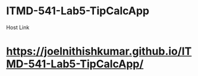 # ITMD-541-Lab5-TipCalcApp

Host Link
# https://joelnithishkumar.github.io/ITMD-541-Lab5-TipCalcApp/

